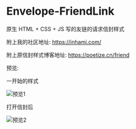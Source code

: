 # Envelope-FriendLink

原生 HTML + CSS + JS 写的友链的请求信封样式

附上我的社区地址: https://inhami.com/

附上原信封样式博客地址: https://poetize.cn/friend

预览:

一开始的样式

![预览1](https://inhami.com/static/githubImage/Envelope-FriendLink/preview_1.jpg)

打开信封后

![预览2](https://inhami.com/static/githubImage/Envelope-FriendLink/preview_2.jpg)
